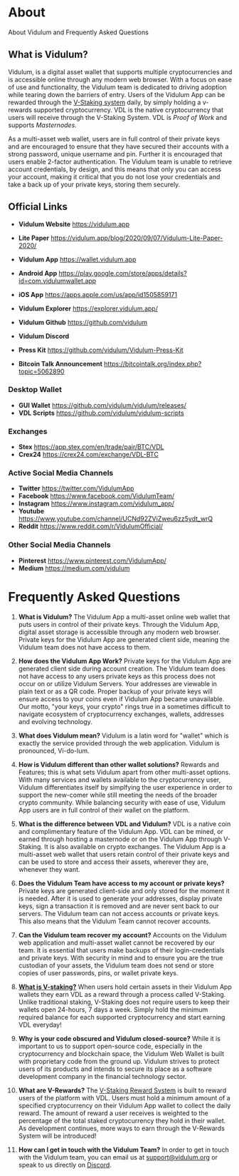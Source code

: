 # About
About Vidulum and Frequently Asked Questions

## What is Vidulum?
Vidulum, is a digital asset wallet that supports multiple cryptocurrencies and is accessible online through any modern web browser. With a focus on ease of use and functionality, the Vidulum team is dedicated to driving adoption while tearing down the barriers of entry. Users of the Vidulum App can be rewarded through the [V-Staking system](https://vidulum.app/blog/2020/07/15/What-Is-V-Staking-How-To-Earn-VDL/) daily, by simply holding a v-rewards supported cryptocurrency. VDL is the native cryptocurrency that users will receive through the V-Staking System. VDL is *Proof of Work* and supports *Masternodes*.

As a multi-asset web wallet, users are in full control of their private keys and are encouraged to ensure that they have secured their accounts with a strong password, unique username and pin. Further it is encouraged that users enable 2-factor authentication. The Vidulum team is unable to retrieve account credentials, by design, and this means that only you can access your account, making it critical that you do not lose your credentials and take a back up of your private keys, storing them securely.

## Official Links
* __Vidulum Website__ https://vidulum.app 
* __Lite Paper__ https://vidulum.app/blog/2020/09/07/Vidulum-Lite-Paper-2020/

* __Vidulum App__ https://wallet.vidulum.app
* __Android App__ https://play.google.com/store/apps/details?id=com.vidulumwallet.app
* __iOS App__ https://apps.apple.com/us/app/id1505859171

* __Vidulum Explorer__ https://explorer.vidulum.app/
* __Vidulum Github__ https://github.com/vidulum
* __Vidulum Discord__ 
* __Press Kit__ https://github.com/vidulum/Vidulum-Press-Kit
* __Bitcoin Talk Announcement__ https://bitcointalk.org/index.php?topic=5062890

### Desktop Wallet
* __GUI Wallet__ https://github.com/vidulum/vidulum/releases/ 
* __VDL Scripts__ https://github.com/vidulum/vidulum-scripts

### Exchanges
* __Stex__ https://app.stex.com/en/trade/pair/BTC/VDL
* __Crex24__ https://crex24.com/exchange/VDL-BTC

### Active Social Media Channels
* __Twitter__ https://twitter.com/VidulumApp 
* __Facebook__ https://www.facebook.com/VidulumTeam/ 
* __Instagram__ https://www.instagram.com/vidulum_app/ 
* __Youtube__ https://www.youtube.com/channel/UCNd92ZViZweu6zz5ydt_wrQ
* __Reddit__ https://www.reddit.com/r/VidulumOfficial/ 

### Other Social Media Channels
* __Pinterest__ https://www.pinterest.com/VidulumApp/ 
* __Medium__ https://medium.com/vidulum 

# Frequently Asked Questions

1. __What is Vidulum?__ The Vidulum App a multi-asset online web wallet that puts users in control of their private keys. Through the Vidulum App, digital asset storage is accessible through any modern web browser. Private keys for the Vidulum App are generated client side, meaning the Vidulum team does not have access to them. 

2. __How does the Vidulum App Work?__ Private keys for the Vidulum App are generated client side during account creation. The Vidulum team does not have access to any users private keys as this process does not occur on or utilize Vidulum Servers. Your addresses are viewable in plain text or as a QR code. Proper backup of your private keys will ensure access to your coins even if Vidulum App became unavailable. Our motto, "your keys, your crypto" rings true in a sometimes difficult to navigate ecosystem of cryptocurrency exchanges, wallets, addresses and evolving technology.

3. __What does Vidulum mean?__ Vidulum is a latin word for "wallet" which is exactly the service provided through the web application. Vidulum is pronounced, Vi-do-lum.

4. __How is Vidulum different than other wallet solutions?__ Rewards and Features; this is what sets Vidulum apart from other multi-asset options. With many services and wallets available to the cryptocurrency user, Vidulum differentiates itself by simplfying the user experience in order to support the new-comer while still meeting the needs of the broader crypto community. While balancing security with ease of use, Vidulum App users are in full control of their wallet on the platform. 

5. __What is the difference between VDL and Vidulum?__ VDL is a native coin and complimentary feature of the Vidulum App. VDL can be mined, or earned through hosting a masternode or on the Vidulum App through V-Staking. It is also available on crypto exchanges. The Vidulum App is a multi-asset web wallet that users retain control of their private keys and can be used to store and access their assets, wherever they are, whenever they want.

6. __Does the Vidulum Team have access to my account or private keys?__ Private keys are generated client-side and only stored for the moment it is needed. After it is used to generate your addresses, display private keys, sign a transaction it is removed and are never sent back to our servers. The Vidulum team can not access accounts or private keys. This also means that the Vidulum Team cannot recover accounts.

7. __Can the Vidulum team recover my account?__ Accounts on the Vidulum web application and multi-asset wallet cannot be recovered by our team. It is essential that users make backups of their login-credentials and private keys. With security in mind and to ensure you are the true custodian of your assets, the Vidulum team does not send or store copies of user passwords, pins, or wallet private keys.

8. [__What is V-staking?__](https://vidulum.app/blog/2020/07/15/What-Is-V-Staking-How-To-Earn-VDL/) When users hold certain assets in their Vidulum App wallets they earn VDL as a reward through a process called V-Staking. Unlike traditional staking, V-Staking does not require users to keep their wallets open 24-hours, 7 days a week. Simply hold the minimum required balance for each supported cryptocurrency and start earning VDL everyday!

9. __Why is your code obscured and Vidulum closed-source?__ While it is important to us to support open-source code, especially in the cryptocurrency and blockchain space, the Vidulum Web Wallet is built with proprietary code from the ground up. Vidulum strives to protect users of its products and intends to secure its place as a software development company in the financial technology sector.

10. __What are V-Rewards?__ The [V-Staking Reward System](https://vidulum.app/blog/2020/07/15/What-Is-V-Staking-How-To-Earn-VDL/) is built to reward users of the platform with VDL. Users must hold a minimum amount of a specified cryptocurrency on their Vidulum App wallet to collect the daily reward. The amount of reward a user receives is weighted to the percentage of the total staked cryptocurrency they hold in their wallet. As development continues, more ways to earn through the V-Rewards System will be introduced!

11. __How can I get in touch with the Vidulum Team?__ In order to get in touch with the Vidulum team, you can email us at [support@vidulum.org](support@vidulum.org) or speak to us directly on [Discord](https://discord.gg/qugWUdg).

